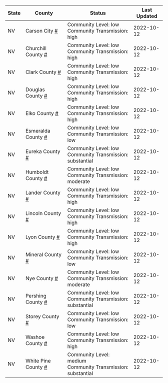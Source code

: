 State | County | Status | Last Updated
--- | --- | --- | --- 
NV | Carson City <a href="#carson_city">#</a> | <a name="carson_city"></a>Community Level: low<br/>Community Transmission: high | 2022-10-12
NV | Churchill County <a href="#churchill_county">#</a> | <a name="churchill_county"></a>Community Level: low<br/>Community Transmission: high | 2022-10-12
NV | Clark County <a href="#clark_county">#</a> | <a name="clark_county"></a>Community Level: low<br/>Community Transmission: high | 2022-10-12
NV | Douglas County <a href="#douglas_county">#</a> | <a name="douglas_county"></a>Community Level: low<br/>Community Transmission: high | 2022-10-12
NV | Elko County <a href="#elko_county">#</a> | <a name="elko_county"></a>Community Level: low<br/>Community Transmission: high | 2022-10-12
NV | Esmeralda County <a href="#esmeralda_county">#</a> | <a name="esmeralda_county"></a>Community Level: low<br/>Community Transmission: low | 2022-10-12
NV | Eureka County <a href="#eureka_county">#</a> | <a name="eureka_county"></a>Community Level: low<br/>Community Transmission: substantial | 2022-10-12
NV | Humboldt County <a href="#humboldt_county">#</a> | <a name="humboldt_county"></a>Community Level: low<br/>Community Transmission: moderate | 2022-10-12
NV | Lander County <a href="#lander_county">#</a> | <a name="lander_county"></a>Community Level: low<br/>Community Transmission: high | 2022-10-12
NV | Lincoln County <a href="#lincoln_county">#</a> | <a name="lincoln_county"></a>Community Level: low<br/>Community Transmission: high | 2022-10-12
NV | Lyon County <a href="#lyon_county">#</a> | <a name="lyon_county"></a>Community Level: low<br/>Community Transmission: high | 2022-10-12
NV | Mineral County <a href="#mineral_county">#</a> | <a name="mineral_county"></a>Community Level: low<br/>Community Transmission: low | 2022-10-12
NV | Nye County <a href="#nye_county">#</a> | <a name="nye_county"></a>Community Level: low<br/>Community Transmission: moderate | 2022-10-12
NV | Pershing County <a href="#pershing_county">#</a> | <a name="pershing_county"></a>Community Level: low<br/>Community Transmission: substantial | 2022-10-12
NV | Storey County <a href="#storey_county">#</a> | <a name="storey_county"></a>Community Level: low<br/>Community Transmission: low | 2022-10-12
NV | Washoe County <a href="#washoe_county">#</a> | <a name="washoe_county"></a>Community Level: low<br/>Community Transmission: high | 2022-10-12
NV | White Pine County <a href="#white_pine_county">#</a> | <a name="white_pine_county"></a>Community Level: medium<br/>Community Transmission: substantial | 2022-10-12
